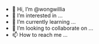 - 👋 Hi, I’m @wongwillia
- 👀 I’m interested in ...
- 🌱 I’m currently learning ...
- 💞️ I’m looking to collaborate on ...
- 📫 How to reach me ...

<!---
wongwillia/wongwillia is a ✨ special ✨ repository because its `README.md` (this file) appears on your GitHub profile.
You can click the Preview link to take a look at your changes.
--->
